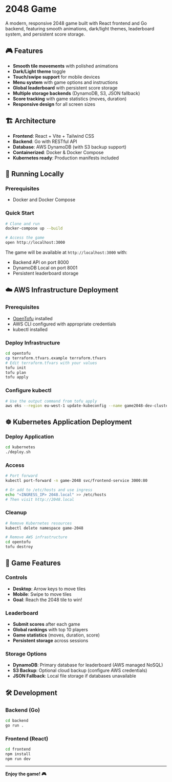 # 2048 Game

A modern, responsive 2048 game built with React frontend and Go backend, featuring smooth animations, dark/light themes, leaderboard system, and persistent score storage.

## 🎮 Features

- **Smooth tile movements** with polished animations
- **Dark/Light theme** toggle
- **Touch/swipe support** for mobile devices
- **Menu system** with game options and instructions
- **Global leaderboard** with persistent score storage
- **Multiple storage backends** (DynamoDB, S3, JSON fallback)
- **Score tracking** with game statistics (moves, duration)
- **Responsive design** for all screen sizes

## 🏗️ Architecture

- **Frontend**: React + Vite + Tailwind CSS
- **Backend**: Go with RESTful API
- **Database**: AWS DynamoDB (with S3 backup support)
- **Containerized**: Docker & Docker Compose
- **Kubernetes ready**: Production manifests included

## 🚀 Running Locally

### Prerequisites
- Docker and Docker Compose

### Quick Start
```bash
# Clone and run
docker-compose up --build

# Access the game
open http://localhost:3000
```

The game will be available at `http://localhost:3000` with:
- Backend API on port 8000
- DynamoDB Local on port 8001
- Persistent leaderboard storage

## ☁️ AWS Infrastructure Deployment

### Prerequisites
- [OpenTofu](https://opentofu.org/docs/intro/install/) installed
- AWS CLI configured with appropriate credentials
- kubectl installed

### Deploy Infrastructure
```bash
cd opentofu
cp terraform.tfvars.example terraform.tfvars
# Edit terraform.tfvars with your values
tofu init
tofu plan
tofu apply
```

### Configure kubectl
```bash
# Use the output command from tofu apply
aws eks --region eu-west-1 update-kubeconfig --name game2048-dev-cluster
```

## ☸️ Kubernetes Application Deployment

### Deploy Application
```bash
cd kubernetes
./deploy.sh
```

### Access
```bash
# Port forward
kubectl port-forward -n game-2048 svc/frontend-service 3000:80

# Or add to /etc/hosts and use ingress
echo "<INGRESS_IP> 2048.local" >> /etc/hosts
# Then visit http://2048.local
```

### Cleanup
```bash
# Remove Kubernetes resources
kubectl delete namespace game-2048

# Remove AWS infrastructure
cd opentofu
tofu destroy
```

## 🎯 Game Features

### Controls
- **Desktop**: Arrow keys to move tiles
- **Mobile**: Swipe to move tiles
- **Goal**: Reach the 2048 tile to win!

### Leaderboard
- **Submit scores** after each game
- **Global rankings** with top 10 players
- **Game statistics** (moves, duration, score)
- **Persistent storage** across sessions

### Storage Options
- **DynamoDB**: Primary database for leaderboard (AWS managed NoSQL)
- **S3 Backup**: Optional cloud backup (configure AWS credentials)
- **JSON Fallback**: Local file storage if databases unavailable

## 🛠️ Development

### Backend (Go)
```bash
cd backend
go run .
```

### Frontend (React)
```bash
cd frontend
npm install
npm run dev
```

---

**Enjoy the game! 🎮**